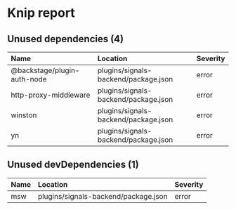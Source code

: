 # Knip report

## Unused dependencies (4)

| Name                        | Location     | Severity |
| :-------------------------- | :----------- | :------- |
| @backstage/plugin-auth-node | plugins/signals-backend/package.json | error    |
| http-proxy-middleware       | plugins/signals-backend/package.json | error    |
| winston                     | plugins/signals-backend/package.json | error    |
| yn                          | plugins/signals-backend/package.json | error    |

## Unused devDependencies (1)

| Name | Location     | Severity |
| :-- | :----------- | :------- |
| msw | plugins/signals-backend/package.json | error    |

